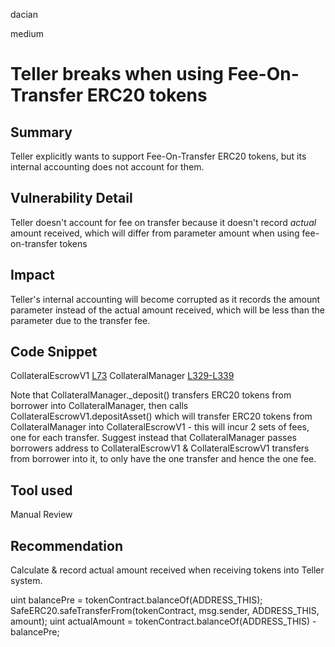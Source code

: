 dacian

medium

# Teller breaks when using Fee-On-Transfer ERC20 tokens

## Summary
Teller explicitly wants to support Fee-On-Transfer ERC20 tokens, but its internal accounting does not account for them.

## Vulnerability Detail
Teller doesn't account for fee on transfer because it doesn't record *actual* amount received, which will differ from parameter amount when using fee-on-transfer tokens

## Impact
Teller's internal accounting will become corrupted as it records the amount parameter instead of the actual amount received, which will be less than the parameter due to the transfer fee.

## Code Snippet
CollateralEscrowV1 [L73](https://github.com/teller-protocol/teller-protocol-v2/blob/cb66c9e348cdf1fd6d9b0416a49d663f5b6a693c/packages/contracts/contracts/escrow/CollateralEscrowV1.sol#L73)
CollateralManager [L329-L339](https://github.com/teller-protocol/teller-protocol-v2/blob/cb66c9e348cdf1fd6d9b0416a49d663f5b6a693c/packages/contracts/contracts/CollateralManager.sol#L327-L339)

Note that CollateralManager._deposit() transfers ERC20 tokens from borrower into CollateralManager, then calls CollateralEscrowV1.depositAsset() which will transfer ERC20 tokens from CollateralManager into CollateralEscrowV1 - this will incur 2 sets of fees, one for each transfer. Suggest instead that CollateralManager passes borrowers address to CollateralEscrowV1 & CollateralEscrowV1 transfers from borrower into it, to only have the one transfer and hence the one fee.

## Tool used
Manual Review

## Recommendation
Calculate & record actual amount received when receiving tokens into Teller system.

uint balancePre = tokenContract.balanceOf(ADDRESS_THIS);
SafeERC20.safeTransferFrom(tokenContract, msg.sender, ADDRESS_THIS, amount);
uint actualAmount = tokenContract.balanceOf(ADDRESS_THIS) - balancePre;
